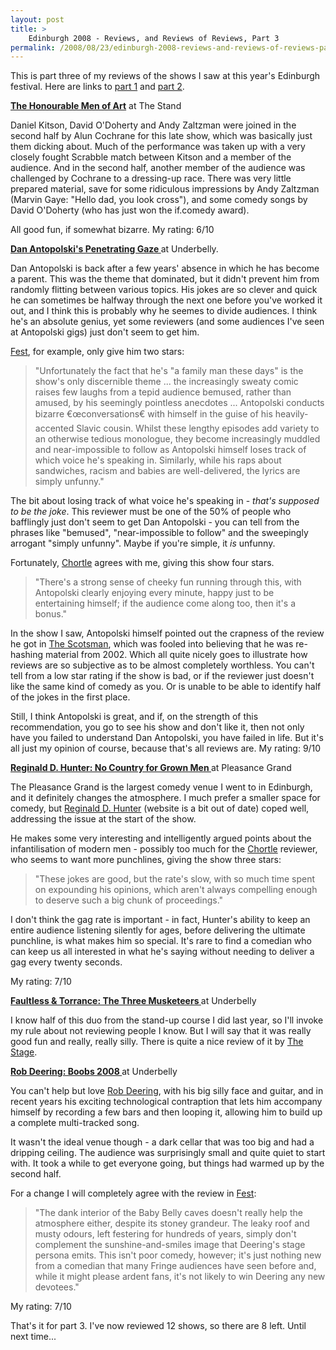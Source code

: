 ```yaml
---
layout: post
title: >
    Edinburgh 2008 - Reviews, and Reviews of Reviews, Part 3
permalink: /2008/08/23/edinburgh-2008-reviews-and-reviews-of-reviews-part-3/
---
```

This is part three of my reviews of the shows I saw at this year's Edinburgh festival. Here are links to <a href="/2008/08/19/edinburgh-2008-reviews-and-reviews-of-reviews-part-1">part 1</a> and <a href="/2008/08/20/edinburgh-2008-reviews-and-reviews-of-reviews-part-2">part 2</a>.

<strong><span style="text-decoration:underline;">The Honourable Men of Art</span></strong>
at The Stand

Daniel Kitson, David O'Doherty and Andy Zaltzman were joined in the second half by Alun Cochrane for this late show, which was basically just them dicking about. Much of the performance was taken up with a very closely fought Scrabble match between Kitson and a member of the audience. And in the second half, another member of the audience was challenged by Cochrane to a dressing-up race. There was very little prepared material, save for some ridiculous impressions by Andy Zaltzman (Marvin Gaye: "Hello dad, you look cross"), and some comedy songs by David O'Doherty (who has just won the if.comedy award).

All good fun, if somewhat bizarre. My rating: 6/10

<strong><span style="text-decoration:underline;">Dan Antopolski's Penetrating Gaze
</span></strong>at Underbelly.

Dan Antopolski is back after a few years' absence in which he has become a parent. This was the theme that dominated, but it didn't prevent him from randomly flitting between various topics. His jokes are so clever and quick he can sometimes be halfway through the next one before you've worked it out, and I think this is probably why he seemes to divide audiences. I think he's an absolute genius, yet some reviewers (and some audiences I've seen at Antopolski gigs) just don't seem to get him.

<a href="http://www.festmag.co.uk/article/43664-dan-antopolski">Fest</a>, for example, only give him two stars:
<blockquote>"Unfortunately the fact that he's "a family man these days" is the show's only discernible theme ... the increasingly sweaty comic raises few laughs from a tepid audience bemused, rather than amused, by his seemingly pointless anecdotes ... Antopolski conducts bizarre €œconversations€ with himself in the guise of his heavily-accented Slavic cousin. Whilst these lengthy episodes add variety to an otherwise tedious monologue, they become increasingly muddled and near-impossible to follow as Antopolski himself loses track of which voice he's speaking in. Similarly, while his raps about sandwiches, racism and babies are well-delivered, the lyrics are simply unfunny."</blockquote>
The bit about losing track of what voice he's speaking in - <em>that's supposed to be the joke</em>. This reviewer must be one of the 50% of people who bafflingly just don't seem to get Dan Antopolski - you can tell from the phrases like "bemused", "near-impossible to follow" and the sweepingly arrogant "simply unfunny". Maybe if you're simple, it <em>is</em> unfunny.

Fortunately, <a href="http://www.chortle.co.uk/shows/edinburgh_fringe_2008/d/16044/dan_antopolskis_penetrating_gaze/review/">Chortle</a> agrees with me, giving this show four stars.
<blockquote>"There's a strong sense of cheeky fun running through this, with Antopolski clearly enjoying every minute, happy just to be entertaining himself; if the audience come along too, then it's a bonus."</blockquote>
In the show I saw, Antopolski himself pointed out the crapness of the review he got in <a href="http://thescotsman.scotsman.com/comedy/Comedy-review-Dan-Antopolski39s-Penetrating.4353446.jp">The Scotsman</a>, which was fooled into believing that he was re-hashing material from 2002. Which all quite nicely goes to illustrate how reviews are so subjective as to be almost completely worthless. You can't tell from a low star rating if the show is bad, or if the reviewer just doesn't like the same kind of comedy as you. Or is unable to be able to identify half of the jokes in the first place.

Still, I think Antopolski is great, and if, on the strength of this recommendation, you go to see his show and don't like it, then not only have you failed to understand Dan Antopolski, you have failed in life. But it's all just my opinion of course, because that's all reviews are. My rating: 9/10

<strong><span style="text-decoration:underline;">Reginald D. Hunter: No Country for Grown Men
</span></strong>at Pleasance Grand

The Pleasance Grand is the largest comedy venue I went to in Edinburgh, and it definitely changes the atmosphere. I much prefer a smaller space for comedy, but <a href="http://www.reginalddhunter.co.uk/">Reginald D. Hunter</a> (website is a bit out of date) coped well, addressing the issue at the start of the show.

He makes some very interesting and intelligently argued points about the infantilisation of modern men - possibly too much for the <a href="http://www.chortle.co.uk/shows/edinburgh_fringe_2008/r/16402/reginald_d_hunter:_no_country_for_grown_men/review">Chortle</a> reviewer, who seems to want more punchlines, giving the show three stars:
<blockquote>"These jokes are good, but the rate's slow, with so much time spent on expounding his opinions, which aren't always compelling enough to deserve such a big chunk of proceedings."</blockquote>
I don't think the gag rate is important - in fact, Hunter's ability to keep an entire audience listening silently for ages, before delivering the ultimate punchline, is what makes him so special. It's rare to find a comedian who can keep us all interested in what he's saying without needing to deliver a gag every twenty seconds.

My rating: 7/10

<strong><span style="text-decoration:underline;">Faultless &amp; Torrance: The Three Musketeers
</span></strong>at Underbelly

I know half of this duo from the stand-up course I did last year, so I'll invoke my rule about not reviewing people I know. But I will say that it was really good fun and really, really silly. There is quite a nice review of it by <a href="http://ed.thestage.co.uk/reviews/32">The Stage</a>.

<strong><span style="text-decoration:underline;">Rob Deering: Boobs 2008
</span></strong>at Underbelly

You can't help but love <a href="http://www.robdeering.com/">Rob Deering</a>, with his big silly face and guitar, and in recent years his exciting technological contraption that lets him accompany himself by recording a few bars and then looping it, allowing him to build up a complete multi-tracked song.

It wasn't the ideal venue though - a dark cellar that was too big and had a dripping ceiling. The audience was surprisingly small and quite quiet to start with. It took a while to get everyone going, but things had warmed up by the second half.

For a change I will completely agree with the review in <a href="http://www.festmag.co.uk/article/43465-rob-deering-boobs-2008">Fest</a>:
<blockquote>"The dank interior of the Baby Belly caves doesn't really help the atmosphere either, despite its stoney grandeur. The leaky roof and musty odours, left festering for hundreds of years, simply don't complement the sunshine-and-smiles image that Deering's stage persona emits. This isn't poor comedy, however; it's just nothing new from a comedian that many Fringe audiences have seen before and, while it might please ardent fans, it's not likely to win Deering any new devotees."</blockquote>
My rating: 7/10

That's it for part 3. I've now reviewed 12 shows, so there are 8 left. Until next time...